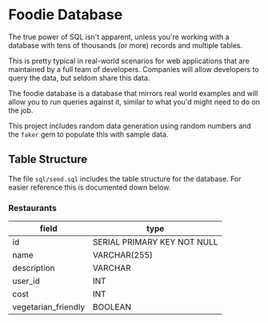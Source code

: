 # Foodie Database

The true power of SQL isn't apparent, unless you're working with a database with tens of thousands (or more) records and multiple tables.

This is pretty typical in real-world scenarios for web applications that are maintained by a full team of developers.  Companies will allow developers to query the data, but seldom share this data.

The foodie database is a database that mirrors real world examples and will allow you to run queries against it, similar to what you'd might need to do on the job.

This project includes random data generation using random numbers and the `faker` gem to populate this with sample data.

## Table Structure

The file `sql/seed.sql` includes the table structure for the database.  For easier reference this is documented down below.

### Restaurants

| field  | type  |
|---|---|
| id  | SERIAL PRIMARY KEY NOT NULL  |
| name  |  VARCHAR(255) |
| description  | VARCHAR  |
| user_id  | INT  |
|  cost | INT  |
|  vegetarian_friendly | BOOLEAN  |

